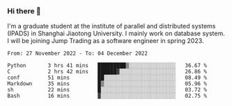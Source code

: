 ### Hi there 👋

I'm a graduate student at the institute of parallel and distributed systems (IPADS) in Shanghai Jiaotong University. I mainly work on database system. I will be joining Jump Trading as a software engineer in spring 2023.

<!--START_SECTION:waka-->

```text
From: 27 November 2022 - To: 04 December 2022

Python       3 hrs 41 mins   █████████▒░░░░░░░░░░░░░░░   36.67 %
C            2 hrs 42 mins   ██████▓░░░░░░░░░░░░░░░░░░   26.86 %
conf         51 mins         ██░░░░░░░░░░░░░░░░░░░░░░░   08.49 %
Markdown     35 mins         █▒░░░░░░░░░░░░░░░░░░░░░░░   05.96 %
sh           22 mins         █░░░░░░░░░░░░░░░░░░░░░░░░   03.72 %
Bash         16 mins         ▓░░░░░░░░░░░░░░░░░░░░░░░░   02.75 %
```

<!--END_SECTION:waka-->

<!--
**yqmmm/yqmmm** is a ✨ _special_ ✨ repository because its `README.md` (this file) appears on your GitHub profile.

Here are some ideas to get you started:

- 🔭 I’m currently working on ...
- 🌱 I’m currently learning ...
- 👯 I’m looking to collaborate on ...
- 🤔 I’m looking for help with ...
- 💬 Ask me about ...
- 📫 How to reach me: ...
- 😄 Pronouns: ...
- ⚡ Fun fact: ...
-->
